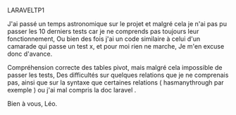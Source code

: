 LARAVELTP1

J'ai passé un temps astronomique sur le projet et malgré cela je n'ai pas pu passer les 10 derniers tests car je ne comprends pas toujours leur fonctionnement, Ou bien des fois j'ai un code similaire à celui d'un camarade qui passe un test x, et pour moi rien ne marche, Je m'en excuse donc d'avance.

Compréhension correcte des tables pivot, mais malgré cela impossible de passer les tests, Des difficultés sur quelques relations que je ne comprenais pas, ainsi que sur la syntaxe que certaines relations ( hasmanythrough par exemple ) ou j'ai mal compris la doc laravel .

Bien à vous, Léo.
